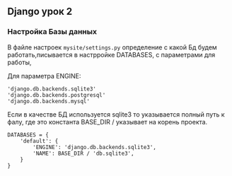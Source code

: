 ## Django урок 2
### Настройка Базы данных
В файле настроек `mysite/settings.py` определение с какой Бд будем 
работать,писывается в настрройке DATABASES, с параметрами для работы, 

Для параметра ENGINE:

    'django.db.backends.sqlite3'
    'django.db.backends.postgresql'
    'django.db.backends.mysql'

Если в качестве БД используется sqlite3 то указывается полный путь к 
фалу, где это константа BASE_DIR / указывает на корень проекта.

    DATABASES = {
        'default': {
            'ENGINE': 'django.db.backends.sqlite3',
            'NAME': BASE_DIR / 'db.sqlite3',
        }
    }




